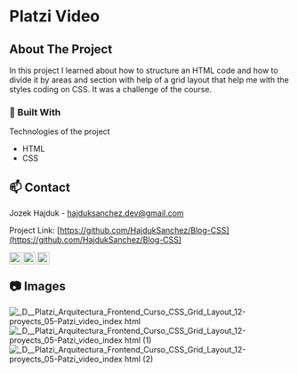 # Platzi Video

<!-- ABOUT THE PROJECT -->
## About The Project

In this project I learned about how to structure an HTML code and how to divide it by areas and section with help of a grid layout that help me with the styles coding on CSS.
It was a challenge of the course.

### 🚧 Built With
Technologies of the project
* HTML
* CSS

<!-- CONTACT -->
## 📫 Contact

Jozek Hajduk - hajduksanchez.dev@gmail.com

Project Link: [https://github.com/HajdukSanchez/Blog-CSS](https://github.com/HajdukSanchez/Blog-CSS)

[<img align="left" alt="LinkedIn" width="22px" src="https://cdn.jsdelivr.net/npm/simple-icons@v3/icons/linkedin.svg" />](https://www.linkedin.com/in/jozek-hajduk/)
[<img align="left" alt="Twitter" width="22px" src="https://cdn.jsdelivr.net/npm/simple-icons@v3/icons/twitter.svg" />](https://twitter.com/HajdukJozek)
[<img align="left" alt="GitHub" width="22px" src="https://cdn.jsdelivr.net/npm/simple-icons@v3/icons/github.svg" />](https://github.com/HajdukSanchez)

<br>

<!-- IMAGES -->
## 📷 Images
![_D__Platzi_Arquitectura_Frontend_Curso_CSS_Grid_Layout_12-proyects_05-Patzi_video_index html](https://user-images.githubusercontent.com/76627513/144839848-a7930298-b5e4-4269-8e3d-790567a5536d.png)
![_D__Platzi_Arquitectura_Frontend_Curso_CSS_Grid_Layout_12-proyects_05-Patzi_video_index html (1)](https://user-images.githubusercontent.com/76627513/144839854-ea7d72fe-6e5a-4d41-90d1-bc6007529695.png)
![_D__Platzi_Arquitectura_Frontend_Curso_CSS_Grid_Layout_12-proyects_05-Patzi_video_index html (2)](https://user-images.githubusercontent.com/76627513/144839866-632e379c-64a6-4d7b-9199-5ae9b6f88795.png)
